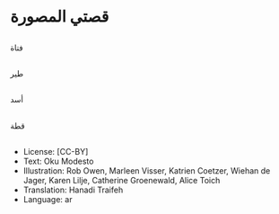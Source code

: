 # قصتي المصورة

##
فتاة

##
طير

##
أسد

##
قطة

##
* License: [CC-BY]
* Text: Oku Modesto
* Illustration: Rob Owen, Marleen Visser, Katrien Coetzer, Wiehan de Jager, Karen Lilje, Catherine Groenewald, Alice Toich
* Translation: Hanadi Traifeh
* Language: ar

